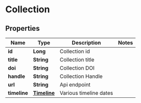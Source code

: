 
# Collection

## Properties
Name | Type | Description | Notes
------------ | ------------- | ------------- | -------------
**id** | **Long** | Collection id | 
**title** | **String** | Collection title | 
**doi** | **String** | Collection DOI | 
**handle** | **String** | Collection Handle | 
**url** | **String** | Api endpoint | 
**timeline** | [**Timeline**](Timeline.md) | Various timeline dates | 



